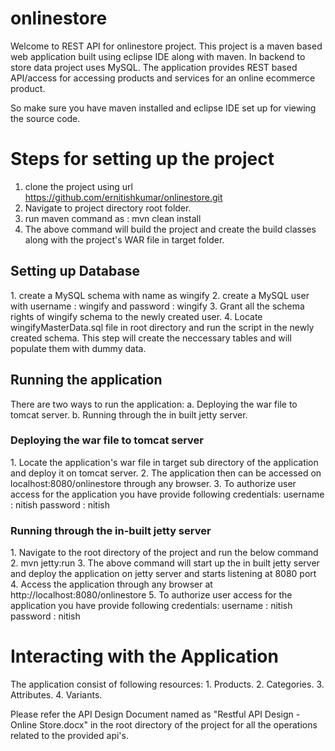 # onlinestore

Welcome to REST API for onlinestore project. This project is a maven based web application built using eclipse IDE along with maven.
In backend to store data project uses MySQL.
The application provides REST based API/access for accessing products and services for an online ecommerce product.

So make sure you have maven installed and eclipse IDE set up for viewing the source code.

<h1> Steps for setting up the project </h1>

1. clone the project using url https://github.com/ernitishkumar/onlinestore.git
2. Navigate to project directory root folder.
3. run maven command as : mvn clean install 
4. The above command will build the project and create the build classes along with the project's WAR file in target folder.

<h2>Setting up Database</h2>
1. create a MySQL schema with name as wingify
2. create a MySQL user with username : wingify    and  password : wingify
3. Grant all the schema rights of wingify schema to the newly created user.
4. Locate wingifyMasterData.sql file in root directory and run the script in the newly created schema. This step
   will create the neccessary tables and will populate them with dummy data.

<h2>Running the application </h2>
There are two ways to run the application:
a. Deploying the war file to tomcat server.
b. Running through the in built jetty server.

 <h3>Deploying the war file to tomcat server</h3>
   1. Locate the application's war file in target sub directory of the application and deploy it on tomcat server.
   2. The application then can be accessed on localhost:8080/onlinestore through any browser.
   3. To authorize user access for the application you have provide following credentials:
      username : nitish
      password : nitish

<h3>Running through the in-built jetty server</h3>
   1. Navigate to the root directory of the project and run the below command
   2. mvn jetty:run
   3. The above command will start up the in built jetty server and deploy the application on jetty server and starts listening at       8080 port
   4. Access the application through any browser at http://localhost:8080/onlinestore
   5. To authorize user access for the application you have provide following credentials:
      username : nitish
      password : nitish

<h1> Interacting with the Application </h1>
The application consist of following resources:
1. Products.
2. Categories.
3. Attributes.
4. Variants.

Please refer the API Design Document named as "Restful API Design - Online Store.docx" in the root directory of the project for all the operations related to the 
provided api's.
